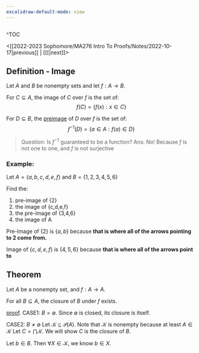 ```yaml
---
excalidraw-default-mode: view
---
```



```toc

```

^TOC

<[[2022-2023 Sophomore/MA276 Intro To Proofs/Notes/2022-10-17|previous]] | [[[|next]]>

## Definition - Image

Let $A$ and $B$ be nonempty sets and let $f:A \to B$.

For $C\subseteq A$, the image of $C$ over $f$ is the set of:
$$f(C) = \{f(x):x\in C\}$$

For $D\subseteq B$, the <u>preimage</u> of $D$ over $f$ is the set of:
$$f^{-1}(D) = \{a\in A: f(a)\in D\}$$

> Question: Is $f^{-1}$ guaranteed to be a function?
> Ans: No! Because $f$ is not one to one, and $f$ is not surjective


### Example:
Let $A= \{a,b,c,d,e,f\}$ and 
$B = \{1,2,3,4,5,6\}$

Find the:
1. pre-image of {2}
2. the image of {c,d,e,f}
3. the pre-image of {3,4,6}
4. the image of A


Pre-Image of $\{2\}$ is $\{a,b\}$ because **that is where all of the arrows pointing to 2 come from.**

Image of $\{c,d,e,f\}$ is $\{4,5,6\}$ because **that is where all of the arrows point to**


## Theorem

Let $A$ be a nonempty set, and $f:A\to A$. 

For all $B \subseteq A$, the closure of $B$ under $f$ exists.

<u>proof</u>.
CASE1: $B=\emptyset$. Since $\emptyset$ is closed, its closure is itself.

CASE2: $B \neq \emptyset$ Let $\mathcal{K}\subseteq \mathcal{P}(A)$. Note that $\mathcal{K}$ is nonempty because at least $A\in\mathcal{K}$ Let $C = \bigcap \mathcal{K}$. We will show $C$ is the closure of $B$.

Let $b\in B$. Then $\forall X \in \mathcal{K}$, we know $b \in X$.